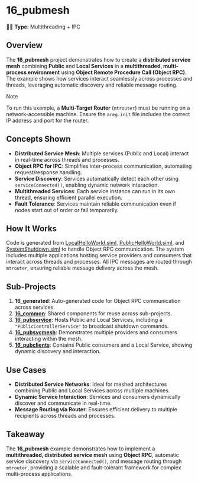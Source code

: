 ﻿# 16_pubmesh

🧵🚀 **Type:** Multithreading + IPC

## Overview
The **16_pubmesh** project demonstrates how to create a **distributed service mesh** combining **Public** and **Local Services** in a **multithreaded, multi-process environment** using **Object Remote Procedure Call (Object RPC)**. The example shows how services interact seamlessly across processes and threads, leveraging automatic discovery and reliable message routing.

> [!NOTE]
> To run this example, a **Multi-Target Router** (`mtrouter`) must be running on a network-accessible machine. Ensure the `areg.init` file includes the correct IP address and port for the router.

## Concepts Shown
- **Distributed Service Mesh**: Multiple services (Public and Local) interact in real-time across threads and processes.
- **Object RPC for IPC**: Simplifies inter-process communication, automating request/response handling.
- **Service Discovery**: Services automatically detect each other using `serviceConnected()`, enabling dynamic network interaction.
- **Multithreaded Services**: Each service instance can run in its own thread, ensuring efficient parallel execution.
- **Fault Tolerance**: Services maintain reliable communication even if nodes start out of order or fail temporarily.

## How It Works
Code is generated from [LocalHelloWorld.siml](./services/LocalHelloWorld.siml), [PublicHelloWorld.siml](./services/PublicHelloWorld.siml), and [SystemShutdown.siml](./services/SystemShutdown.siml) to handle Object RPC communication. The system includes multiple applications hosting service providers and consumers that interact across threads and processes. All IPC messages are routed through `mtrouter`, ensuring reliable message delivery across the mesh.

## Sub-Projects
1. **16_generated**: Auto-generated code for Object RPC communication across services.
2. **[16_common](./common/)**: Shared components for reuse across sub-projects.
3. **[16_pubservice](./pubservice/)**: Hosts Public and Local Services, including a `"PublicControllerService"` to broadcast shutdown commands.
4. **[16_pubsvcmesh](./pubsvcmesh/)**: Demonstrates multiple providers and consumers interacting within the mesh.
5. **[16_pubclients](./pubclients/)**: Contains Public consumers and a Local Service, showing dynamic discovery and interaction.

## Use Cases
- **Distributed Service Networks**: Ideal for meshed architectures combining Public and Local Services across multiple machines.
- **Dynamic Service Interaction**: Services and consumers dynamically discover and communicate in real-time.
- **Message Routing via Router**: Ensures efficient delivery to multiple recipients across threads and processes.

## Takeaway
The **16_pubmesh** example demonstrates how to implement a **multithreaded, distributed service mesh** using **Object RPC**, automatic service discovery via `serviceConnected()`, and message routing through `mtrouter`, providing a scalable and fault-tolerant framework for complex multi-process applications.
